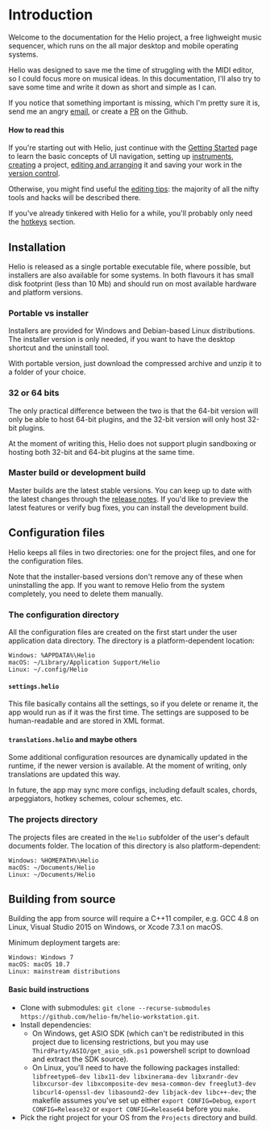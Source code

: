 # Introduction

Welcome to the documentation for the Helio project, a free lighweight music sequencer, which runs on the all major desktop and mobile operating systems.

Helio was designed to save me the time of struggling with the MIDI editor, so I could focus more on musical ideas. In this documentation, I'll also try to save some time and write it down as short and simple as I can.

If you notice that something important is missing, which I'm pretty sure it is, send me an angry [email](mailto:peter.rudenko@gmail.com), or create a [PR](https://github.com/helio-fm/helio-workstation/pulls) on the Github.

#### How to read this

If you're starting out with Helio, just continue with the [Getting Started](getting-started.md) page to learn the basic concepts of UI navigation, setting up [instruments](getting-started.md#instruments), [creating](getting-started.md#creating-a-project) a project, [editing and arranging](getting-started.md#editing-and-arranging) it and saving your work in the [version control](getting-started.md#version-control).

Otherwise, you might find useful the [editing tips](tips-and-tricks.md): the majority of all the nifty tools and hacks will be described there.

If you've already tinkered with Helio for a while, you'll probably only need the [hotkeys](hotkeys.md) section.


## Installation

Helio is released as a single portable executable file, where possible, but installers are also available for some systems.
In both flavours it has small disk footprint (less than 10 Mb) and should run on most available hardware and platform versions.

### Portable vs installer

Installers are provided for Windows and Debian-based Linux distributions. The installer version is only needed, if you want to have the desktop shortcut and the uninstall tool.

With portable version, just download the compressed archive and unzip it to a folder of your choice.

### 32 or 64 bits

The only practical difference between the two is that the 64-bit version will only be able to host 64-bit plugins, and the 32-bit version will only host 32-bit plugins.

At the moment of writing this, Helio does not support plugin sandboxing or hosting both 32-bit and 64-bit plugins at the same time.

### Master build or development build

Master builds are the latest stable versions. You can keep up to date with the latest changes through the [release notes](changelog.md). If you'd like to preview the latest features or verify bug fixes, you can install the development build.


## Configuration files

Helio keeps all files in two directories: one for the project files, and one for the configuration files.

Note that the installer-based versions don't remove any of these when uninstalling the app. If you want to remove Helio from the system completely, you need to delete them manually.

### The configuration directory

All the configuration files are created on the first start under the user application data directory. The directory is a platform-dependent location:

    Windows: %APPDATA%\Helio
    macOS: ~/Library/Application Support/Helio
    Linux: ~/.config/Helio

#### `settings.helio`

This file basically contains all the settings, so if you delete or rename it, the app would run as if it was the first time. The settings are supposed to be human-readable and are stored in XML format.

#### `translations.helio` and maybe others

Some additional configuration resources are dynamically updated in the runtime, if the newer version is available. At the moment of writing, only translations are updated this way.

In future, the app may sync more configs, including default scales, chords, arpeggiators, hotkey schemes, colour schemes, etc.

### The projects directory

The projects files are created in the `Helio` subfolder of the user's default documents folder. The location of this directory is also platform-dependent:

    Windows: %HOMEPATH%\Helio
    macOS: ~/Documents/Helio
    Linux: ~/Documents/Helio

## Building from source

Building the app from source will require a C++11 compiler, e.g. GCC 4.8 on Linux, Visual Studio 2015 on Windows, or Xcode 7.3.1 on macOS.

Minimum deployment targets are:

    Windows: Windows 7
    macOS: macOS 10.7
    Linux: mainstream distributions

#### Basic build instructions

 * Clone with submodules: `git clone --recurse-submodules https://github.com/helio-fm/helio-workstation.git`.
 * Install dependencies:
   * On Windows, get ASIO SDK (which can't be redistributed in this project due to licensing restrictions, but you may use `ThirdParty/ASIO/get_asio_sdk.ps1` powershell script to download and extract the SDK source).
   * On Linux, you'll need to have the following packages installed: `libfreetype6-dev libx11-dev libxinerama-dev libxrandr-dev libxcursor-dev libxcomposite-dev mesa-common-dev freeglut3-dev libcurl4-openssl-dev libasound2-dev libjack-dev libc++-dev`; the makefile assumes you've set up either `export CONFIG=Debug`, `export CONFIG=Release32` or `export CONFIG=Release64` before you `make`.
 * Pick the right project for your OS from the `Projects` directory and build.
